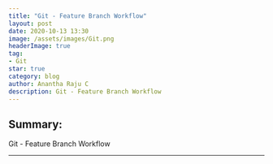 ```yaml
---
title: "Git - Feature Branch Workflow"
layout: post
date: 2020-10-13 13:30
image: /assets/images/Git.png
headerImage: true
tag:
- Git
star: true
category: blog
author: Anantha Raju C
description: Git - Feature Branch Workflow
---
```


## Summary:

Git - Feature Branch Workflow

---

<script src="https://gist.github.com/AnanthaRajuC/969e5d1080e0f4ad35c816090ba2c877.js"></script>